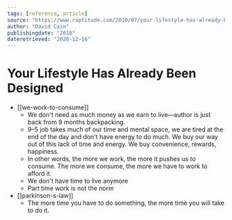 ```yaml
---
tags: [reference, article]
source: "https://www.raptitude.com/2010/07/your-lifestyle-has-already-been-designed"
author: "David Cain"
publishingdate: "2010"
dateretrieved: "2020-12-16"
---
```


# Your Lifestyle Has Already Been Designed

- [[we-work-to-consume]]
	- We don't need as much money as we earn to live—author is just back from 9 months backpacking.
	- 9–5 job takes much of our time and mental space, we are tired at the end of the day and don't have energy to do much. We buy our way out of this lack of time and energy. We buy convenience, rewards, happiness.
	- In other words, the more we work, the more it pushes us to consume. The more we consume, the more we have to work to afford it.
	- We don't have time to live anymore
	- Part time work is not the norm
- [[parkinson-s-law]]
	- The more time you have to do something, the more time you will take to do it. 
